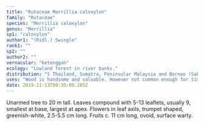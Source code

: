 ```yaml
---
title: "Rutaceae Merrillia caloxylon"
family: "Rutaceae"
species: "Merrillia caloxylon"
genus: "Merrillia"
sp1: "caloxylon"
author1: "(Ridl.) Swingle"
rank1: ""
sp2: ""
author2: ""
vernacular: "Ketenggah"
ecology: "Lowland forest in river banks."
distribution: "S Thailand, Sumatra, Peninsular Malaysia and Borneo (Sabah)."
uses: "Wood is handsome and valuable. However not common enough for timber exploitation."
date: 2019-11-13T09:35:09.265Z
---
```

Unarmed tree to 20 m tall. Leaves compound with 5-13 leaflets, usually 9, smallest at base, largest at apex. Flowers in leaf axils, trumpet shaped, greenish-white, 2.5-5.5 cm long. Fruits c. 11 cm long, ovoid, surface warty.